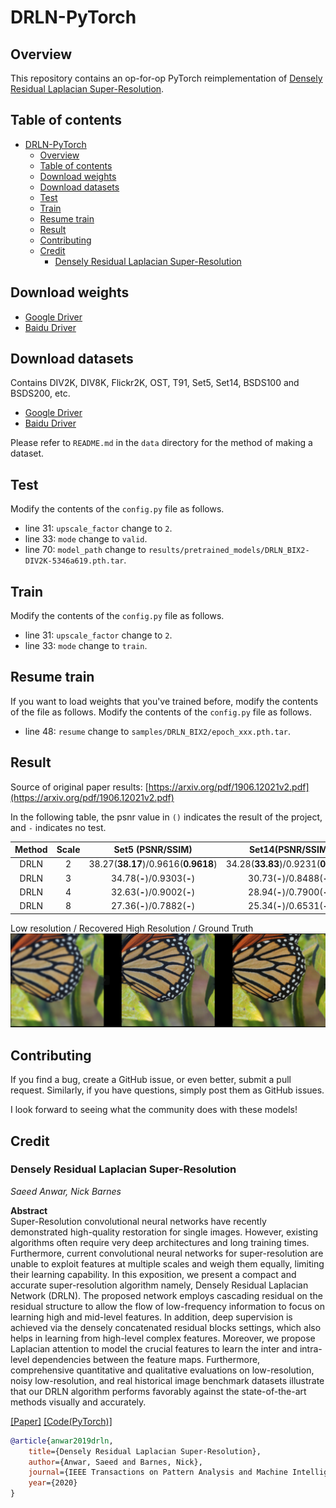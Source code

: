 # DRLN-PyTorch

## Overview

This repository contains an op-for-op PyTorch reimplementation of [Densely Residual Laplacian Super-Resolution](https://arxiv.org/abs/1906.12021v2).

## Table of contents

- [DRLN-PyTorch](#drln-pytorch)
    - [Overview](#overview)
    - [Table of contents](#table-of-contents)
    - [Download weights](#download-weights)
    - [Download datasets](#download-datasets)
    - [Test](#test)
    - [Train](#train)
    - [Resume train](#resume-train)
    - [Result](#result)
    - [Contributing](#contributing)
    - [Credit](#credit)
        - [Densely Residual Laplacian Super-Resolution](#densely-residual-laplacian-super-resolution)

## Download weights

- [Google Driver](https://drive.google.com/drive/folders/17ju2HN7Y6pyPK2CC_AqnAfTOe9_3hCQ8?usp=sharing)
- [Baidu Driver](https://pan.baidu.com/s/1yNs4rqIb004-NKEdKBJtYg?pwd=llot)

## Download datasets

Contains DIV2K, DIV8K, Flickr2K, OST, T91, Set5, Set14, BSDS100 and BSDS200, etc.

- [Google Driver](https://drive.google.com/drive/folders/1A6lzGeQrFMxPqJehK9s37ce-tPDj20mD?usp=sharing)
- [Baidu Driver](https://pan.baidu.com/s/1o-8Ty_7q6DiS3ykLU09IVg?pwd=llot)

Please refer to `README.md` in the `data` directory for the method of making a dataset.

## Test

Modify the contents of the `config.py` file as follows.

- line 31: `upscale_factor` change to `2`.
- line 33: `mode` change to `valid`.
- line 70: `model_path` change to `results/pretrained_models/DRLN_BIX2-DIV2K-5346a619.pth.tar`.

## Train

Modify the contents of the `config.py` file as follows.

- line 31: `upscale_factor` change to `2`.
- line 33: `mode` change to `train`.

## Resume train

If you want to load weights that you've trained before, modify the contents of the file as follows.
Modify the contents of the `config.py` file as follows.

- line 48: `resume` change to `samples/DRLN_BIX2/epoch_xxx.pth.tar`.

## Result

Source of original paper results: [https://arxiv.org/pdf/1906.12021v2.pdf](https://arxiv.org/pdf/1906.12021v2.pdf)

In the following table, the psnr value in `()` indicates the result of the project, and `-` indicates no test.

| Method | Scale |          Set5 (PSNR/SSIM)           |          Set14(PSNR/SSIM)           |          BSD100(PSNR/SSIM)          |      Urban100(PSNR/SSIM)       |         Manga109(PSNR/SSIM)         |
|:------:|:-----:|:-----------------------------------:|:-----------------------------------:|:-----------------------------------:|:------------------------------:|:-----------------------------------:|
|  DRLN  |   2   | 38.27(**38.17**)/0.9616(**0.9618**) | 34.28(**33.83**)/0.9231(**0.9204**) | 32.47(**32.27**)/0.9032(**0.9017**) | 33.54(**32.64**)/0.9332(**-**) | 39.75(**38.87**)/0.9792(**0.9779**) |
|  DRLN  |   3   |     34.78(**-**)/0.9303(**-**)      |     30.73(**-**)/0.8488(**-**)      |     29.36(**-**)/0.8117(**-**)      |   29.21(**-**)/0.8722(**-**)   |     34.71(**-**)/0.9509(**-**)      |
|  DRLN  |   4   |     32.63(**-**)/0.9002(**-**)      |     28.94(**-**)/0.7900(**-**)      |     27.83(**-**)/0.7444(**-**)      |   26.98(**-**)/0.8119(**-**)   |     31.54(**-**)/0.9196(**-**)      |
|  DRLN  |   8   |     27.36(**-**)/0.7882(**-**)      |     25.34(**-**)/0.6531(**-**)      |     25.01(**-**)/0.6057(**-**)      |  23.06(**-**)/0.64712(**-**)   |     25.29(**-**)/0.8041(**-**)      |

Low resolution / Recovered High Resolution / Ground Truth
<span align="center"><img src="figure/result.png"/></span>

## Contributing

If you find a bug, create a GitHub issue, or even better, submit a pull request. Similarly, if you have questions,
simply post them as GitHub issues.

I look forward to seeing what the community does with these models!

## Credit

### Densely Residual Laplacian Super-Resolution

_Saeed Anwar, Nick Barnes_ <br>

**Abstract** <br>
Super-Resolution convolutional neural networks have recently demonstrated high-quality restoration for single images.
However, existing algorithms often require very deep architectures and long training times. Furthermore, current
convolutional neural networks for super-resolution are unable to exploit features at multiple scales and weigh them
equally, limiting their learning capability. In this exposition, we present a compact and accurate super-resolution
algorithm namely, Densely Residual Laplacian Network (DRLN). The proposed network employs cascading residual on the
residual structure to allow the flow of low-frequency information to focus on learning high and mid-level features. In
addition, deep supervision is achieved via the densely concatenated residual blocks settings, which also helps in
learning from high-level complex features. Moreover, we propose Laplacian attention to model the crucial features to
learn the inter and intra-level dependencies between the feature maps. Furthermore, comprehensive quantitative and
qualitative evaluations on low-resolution, noisy low-resolution, and real historical image benchmark datasets illustrate
that our DRLN algorithm performs favorably against the state-of-the-art methods visually and accurately.

[[Paper]](https://arxiv.org/pdf/1906.12021v2) [[Code(PyTorch)]](https://github.com/saeed-anwar/DRLN)

```bibtex
@article{anwar2019drln,
    title={Densely Residual Laplacian Super-Resolution},
    author={Anwar, Saeed and Barnes, Nick},
    journal={IEEE Transactions on Pattern Analysis and Machine Intelligence (TPAMI)},
    year={2020}
}
```
